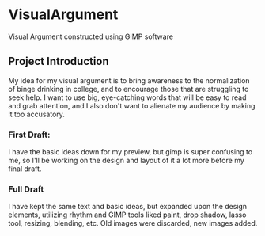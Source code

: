 # VisualArgument
Visual Argument constructed using GIMP software

## Project Introduction

My idea for my visual argument is to bring awareness to the normalization of binge drinking in college, and to encourage those that are struggling to seek help. I want to use big, eye-catching words that will be easy to read and grab attention, and I also don't want to alienate my audience by making it too accusatory. 

### First Draft: 
I have the basic ideas down for my preview, but gimp is super confusing to me, so I'll be working on the design and layout of it a lot more before my final draft.

### Full Draft
I have kept the same text and basic ideas, but expanded upon the design elements, utilizing rhythm and GIMP tools liked paint, drop shadow, lasso tool, resizing, blending, etc. Old images were discarded, new images added.
